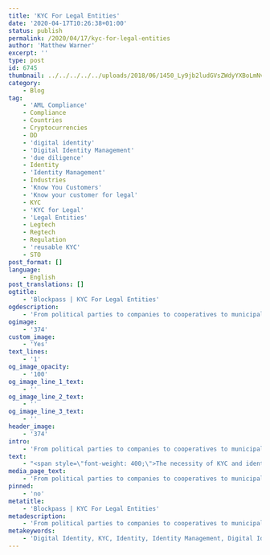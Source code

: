 ```yaml
---
title: 'KYC For Legal Entities'
date: '2020-04-17T10:26:38+01:00'
status: publish
permalink: /2020/04/17/kyc-for-legal-entities
author: 'Matthew Warner'
excerpt: ''
type: post
id: 6745
thumbnail: ../../../../../uploads/2018/06/1450_Ly9jb2ludGVsZWdyYXBoLmNvbS9zdG9yYWdlL3VwbG9hZHMvdmlldy8wM2M4NDI5Y2I1OTY2ZThkZDlhZjM4MmQyNWUyYjY2ZS5qcGc-150x150.jpg
category:
    - Blog
tag:
    - 'AML Compliance'
    - Compliance
    - Countries
    - Cryptocurrencies
    - DD
    - 'digital identity'
    - 'Digital Identity Management'
    - 'due diligence'
    - Identity
    - 'Identity Management'
    - Industries
    - 'Know You Customers'
    - 'Know your customer for legal'
    - KYC
    - 'KYC for Legal'
    - 'Legal Entities'
    - Legtech
    - Regtech
    - Regulation
    - 'reusable KYC'
    - STO
post_format: []
language:
    - English
post_translations: []
ogtitle:
    - 'Blockpass | KYC For Legal Entities'
ogdescription:
    - 'From political parties to companies to cooperatives to municipalities, there are a variety of legal entities that exist, with statuses, rules and regulations that change depending on jurisdiction. These legal entities are created to allow a variety of legal functions to exist around groups which would otherwise have no legal method of representation. This is essential for enabling contracts to be drawn up, lawsuits to be carried out, regulations to be ascribed, and many other vital aspects of business and commerce to be carried out with these entities. '
ogimage:
    - '374'
custom_image:
    - 'Yes'
text_lines:
    - '1'
og_image_opacity:
    - '100'
og_image_line_1_text:
    - ''
og_image_line_2_text:
    - ''
og_image_line_3_text:
    - ''
header_image:
    - '374'
intro:
    - 'From political parties to companies to cooperatives to municipalities, there are a variety of legal entities that exist, with statuses, rules and regulations that change depending on jurisdiction. These legal entities are created to allow a variety of legal functions to exist around groups which would otherwise have no legal method of representation. This is essential for enabling contracts to be drawn up, lawsuits to be carried out, regulations to be ascribed, and many other vital aspects of business and commerce to be carried out with these entities. '
text:
    - "<span style=\"font-weight: 400;\">The necessity of KYC and identity management for legal entities is obvious. Without a means of verifying their identity and credentials, a legal entity would not be able to interact with others, negating the entire reason for their existence. Particularly in a digital world, legal entities need to be able to prove who they are and who is behind them in order for any contract or deal or other interaction to take place without the very real risk of fraud. People can hide behind the public face of the company to get around restrictions or obligations they would otherwise have to comply with. Collusion, misrepresentation, identity theft, breach of contract, fraudulent trading and a vast array of cybercrimes are all possible without methods of verifying identity.\_</span>\r\n\r\n<span style=\"font-weight: 400;\">Any time a company is established or wishes to sign a contract or work officially with another company, there is a legal requirement for some form of KYC or identity verification to take place to ensure that business is being conducted in accordance with the regulations and guidelines set by the jurisdiction it is tied to. Documentation provision can involve a vast array of certificates or other official documents, such as Certificates of Incumbency, Memorandum and Articles of association, Bylaws, Certificates of Good Standing, Certificates of Registered address, Certificates of Directors and Secretary, Register of Directors, Power of Attorney, Financial Statements, Joint Venture Agreements and any manner of other evidence or paperwork required for specific cases.\_</span>\r\n\r\n<span style=\"font-weight: 400;\">Traditionally, these methods of identification required meetings in-person to sign physical documents. This later evolved to incorporate digital contracts and documents to allow for a digital record. Today, there is a growing movement to remove the requirement for face-to-face meetings to prove identities or credentials, and to instead move to a model to allow for all types of interactions between legal entities to be carried out entirely online. However, in order for this to be enabled, a safe, secure, efficient and easy-to-use solution needs to be implemented to allow for those that are conducting business to be sure they are avoiding the dangers of fraud when working in the digital world.\_</span>\r\n\r\n<span style=\"font-weight: 400;\">This is where Blockpass can help. In providing a fast, efficient, affordable and reusable KYC solution, Blockpass enables the possibility of setting up companies and conducting business in an entirely digital manner whilst retaining certainty in the identity of those involved and ensuring regulations are met to the highest standards. By adding reputations for entities, Blockpass can also provide greater levels of trust for those conducting business with them and highlight the most reliable. Whether it’s KYC for company incorporation, setup and registration services, KYC of founders and investors, the inception of Joint Ventures or any other business deals required by a company, Blockpass provides a simple avenue to prove and manage identity and documentation. These compliance solutions are designed to meet with the most stringent regulations whilst removing the pain points normally associated with KYC and identity verification, all whilst allowing remote verification, facilitating new ways of working and conducting business. On top of all this, all the information and data remains under the control of those who own it which, along with the nature of reusable KYC and certification, allows for a much faster, cheaper and generally more efficient way of working.\_</span>\r\n\r\nSetup your KYC Connect service in minutes with pay-as-you-go, no setup fee and free testing - <a href=\"https://console.blockpass.org/blockpass_console/#/\">click here!</a>\r\n\r\nUseful Articles:\r\n<a href=\"https://www.fraudadvisorypanel.org/wp-content/uploads/2015/04/Abuse-of-Incorporation-November-2012.pdf\"><span style=\"font-weight: 400;\">https://www.fraudadvisorypanel.org/wp-content/uploads/2015/04/Abuse-of-Incorporation-November-2012.pdf</span></a>\r\n<a href=\"https://www.met.police.uk/advice/advice-and-information/fa/fraud/business-fraud/corporate-identity-long-and-short-firm-insolvency-fraud/\"><span style=\"font-weight: 400;\">https://www.met.police.uk/advice/advice-and-information/fa/fraud/business-fraud/corporate-identity-long-and-short-firm-insolvency-fraud/</span></a>\r\n<a href=\"https://www.gleif.org/en\"><span style=\"font-weight: 400;\">https://www.gleif.org/en</span></a>\r\n<a href=\"https://economictimes.indiatimes.com/small-biz/legal/so-you-think-you-can-get-away-with-fraud/articleshow/54749482.cms?from=mdr\"><span style=\"font-weight: 400;\">https://economictimes.indiatimes.com/small-biz/legal/so-you-think-you-can-get-away-with-fraud/articleshow/54749482.cms?from=mdr</span></a>\r\n<a href=\"https://www.withersworldwide.com/en-gb/insight/piercing-the-corporate-veil-in-fraud-cases\"><span style=\"font-weight: 400;\">https://www.withersworldwide.com/en-gb/insight/piercing-the-corporate-veil-in-fraud-cases</span></a>"
media_page_text:
    - 'From political parties to companies to cooperatives to municipalities, there are a variety of legal entities that exist, with statuses, rules and regulations that change depending on jurisdiction. These legal entities are created to allow a variety of legal functions to exist around groups which would otherwise have no legal method of representation. This is essential for enabling contracts to be drawn up, lawsuits to be carried out, regulations to be ascribed, and many other vital aspects of business and commerce to be carried out with these entities. '
pinned:
    - 'no'
metatitle:
    - 'Blockpass | KYC For Legal Entities'
metadescription:
    - 'From political parties to companies to cooperatives to municipalities, there are a variety of legal entities that exist, with statuses, rules and regulations that change depending on jurisdiction. These legal entities are created to allow a variety of legal functions to exist around groups which would otherwise have no legal method of representation. This is essential for enabling contracts to be drawn up, lawsuits to be carried out, regulations to be ascribed, and many other vital aspects of business and commerce to be carried out with these entities. '
metakeywords:
    - 'Digital Identity, KYC, Identity, Identity Management, Digital Identity Management, Reusable KYC, Countries, Industries, Regulation, Legal Entities, Know You Customers, KYC for Legal, Know your customer for legal, Legtech, Regtech, STO, Cryptocurrencies, Compliance, AML compliance, due diligence, DD'
---
```

<!DOCTYPE html PUBLIC "-//W3C//DTD HTML 4.0 Transitional//EN" "http://www.w3.org/TR/REC-html40/loose.dtd">
<?xml encoding="UTF-8">
